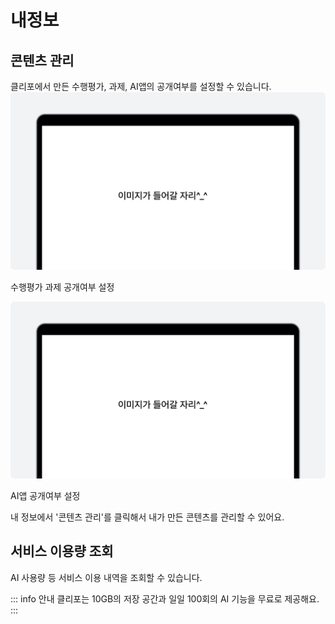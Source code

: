 # 내정보

## 콘텐츠 관리
클리포에서 만든 수행평가, 과제, AI앱의 공개여부를 설정할 수 있습니다.
![이미지](./img/example.png)
<p></p>
수행평가 과제 공개여부 설정

![이미지](./img/example.png)
<p></p>
AI앱 공개여부 설정

내 정보에서 '콘텐츠 관리'를 클릭해서 내가 만든 콘텐츠를 관리할 수 있어요.

## 서비스 이용량 조회
AI 사용량 등 서비스 이용 내역을 조회할 수 있습니다.

::: info 안내
클리포는 10GB의 저장 공간과 일일 100회의 AI 기능을 무료로 제공해요.
:::

